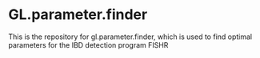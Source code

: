 # GL.parameter.finder

This is the repository for gl.parameter.finder, which is used to find optimal parameters for the IBD detection program FISHR
